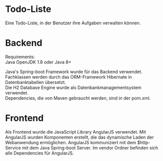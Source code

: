 # Todo-Liste
Eine Todo-Liste, in der Benutzer ihre Aufgaben verwalten können.

# Backend

Requirements: <br>
Java OpenJDK 1.8 oder Java 8+

Java's Spring-boot Framework wurde für das Backend verwendet. <br>
Fachklassen werden durch das ORM-Framework Hibernate in Datenbanktabellen übersetzt. <br>
Die H2 Database Engine wurde als Datenbankmanagementsystem verwendet. <br>
Dependencies, die von Maven gebraucht werden, sind in der pom.xml. <br>


# Frontend
Als Frontend wurde die JavaScript Library AngularJS verwendet. 
Mit AngularJS wurden Komponenten erstellt, die das dynamische Laden der Webanwendung ermöglichen. 
AngularJS kommuniziert mit dem $http-Service mit dem Java Spring-boot Server.
Im vendor Ordner befinden sich alle Dependencies für AngularJS.
